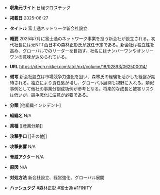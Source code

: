 - **収集元サイト**
日経クロステック

- **掲載日**
2025-06-27

- **タイトル**
富士通ネットワーク新会社設立

- **概要**
2025年7月に富士通のネットワーク事業を担う新会社が設立される。初代社長には元NTT西日本の森林正彰氏が就任予定である。新会社は独立性を高め、グローバルでのリーダーを目指す。社名にはナンバーワンやオンリーワンの意味が込められている。

- **URL**
https://xtech.nikkei.com/atcl/nxt/column/18/02893/062500014/

- **備考**
新会社設立は市場競争力強化を狙い、森林氏の経験を活かした経営が期待される。独立により責任感が増し、グローバル展開も視野に入れる。類似事例として他社の事業分割成功例が参考となる。将来的な成長と被害リスクは低いが、競争激化に注意が必要である。

- **分類**
[他組織インシデント]

- **組織名**
N/A

- **業種**
[[産業分類]]

- **攻撃手口**
[[その他]]

- **攻撃影響**
N/A

- **脅威アクター**
N/A

- **原因**
N/A

- **対処方法**
新会社設立、経営強化、グローバル展開

- **ハッシュタグ**
#森林正彰 #富士通 #1FINITY
